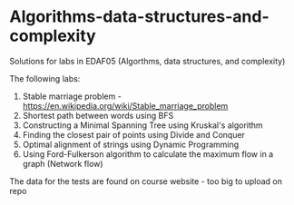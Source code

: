 # Algorithms-data-structures-and-complexity

Solutions for labs in EDAF05 (Algorthms, data structures, and complexity)

The following labs:

1. Stable marriage problem - https://en.wikipedia.org/wiki/Stable_marriage_problem
2. Shortest path between words using BFS
3. Constructing a Minimal Spanning Tree using Kruskal's algorithm
4. Finding the closest pair of points using Divide and Conquer
5. Optimal alignment of strings using Dynamic Programming
6. Using Ford-Fulkerson algorithm to calculate the maximum flow in a graph (Network flow)

The data for the tests are found on course website - too big to upload on repo
